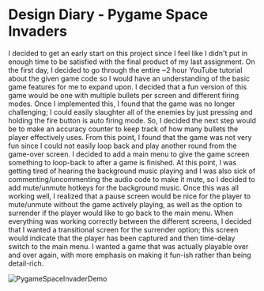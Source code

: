 # Design Diary - Pygame Space Invaders

I decided to get an early start on this project since I feel like I didn't put in enough time to be satisfied
with the final product of my last assignment. On the first day, I decided to go through the entire ~2 hour 
YouTube tutorial about the given game code so I would have an understanding of the basic game features
for me to expand upon. I decided that a fun version of this game would be one with multiple bullets per screen
and different firing modes. Once I implemented this, I found that the game was no longer challenging; I could
easily slaughter all of the enemies by just pressing and holding the fire button is auto firing mode. So, I 
decided the next step would be to make an accuracy counter to keep track of how many bullets the player effectively
uses. From this point, I found that the game was not very fun since I could not easily loop back and play another
round from the game-over screen. I decided to add a main menu to give the game screen something to loop-back
to after a game is finished. At this point, I was getting tired of hearing the background music playing and I was
also sick of commenting/uncommenting the audio code to make it mute, so I decided to add mute/unmute hotkeys for
the background music. Once this was all working well, I realized that a pause screen would be nice for the player
to mute/unmute without the game actively playing, as well as the option to surrender if the player would like to
go back to the main menu. When everything was working correctly between the different screens, I decided that I
wanted a transitional screen for the surrender option; this screen would indicate that the player has been captured
and then time-delay switch to the main menu. I wanted a game that was actually playable over and over again, with
more emphasis on making it fun-ish rather than being detail-rich.

![PygameSpaceInvaderDemo](https://github.com/rja45/Space-Invaders-Pygame/blob/master/SpaceInvadersDemo3.gif)





